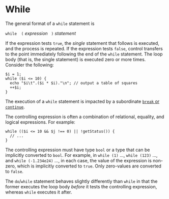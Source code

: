 # While

The general format of a `while` statement is

`while  (`  *expression* ` )`  *statement*

If the expression tests `true`, the *single* statement that follows is executed, and the process is repeated. If the expression tests `false`,
control transfers to the point immediately following the end of the `while` statement. The loop body (that is, the single statement) is executed
zero or more times. Consider the following:

```hack
$i = 1;
while ($i <= 10) {
  echo "$i\t".($i * $i)."\n"; // output a table of squares
  ++$i;
}
```

The execution of a `while` statement is impacted by a subordinate
[`break` or `continue`](/hack/statements/break-and-continue).

The controlling expression is often a combination of relational, equality, and logical expressions.  For example:

```hack no-extract
while (($i <= 10 && $j !== 0) || !getStatus()) {
  // ...
}
```

The controlling expression must have type `bool` or a type that can be implicitly converted to `bool`.  For example, in `while (1)` ...,
`while (123)` ..., and `while (-1.234e24)` ..., in each case, the value of the expression is non-zero, which is implicitly converted to `true`. Only
zero-values are converted to `false`.

The `do`/`while` statement behaves slightly differently than `while` in that the former executes the loop body *before* it tests the
controlling expression, whereas `while` executes it after.
